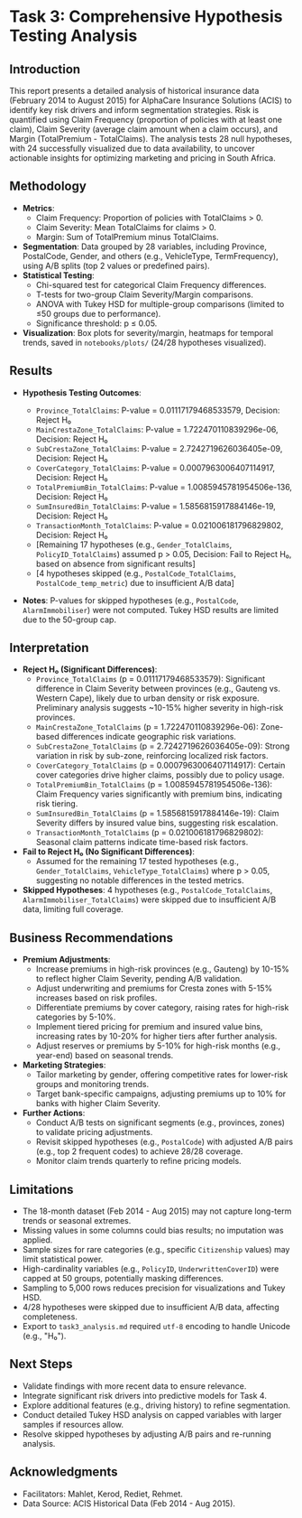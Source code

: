 # Task 3: Comprehensive Hypothesis Testing Analysis

## Introduction

This report presents a detailed analysis of historical insurance data (February 2014 to August 2015) for AlphaCare Insurance Solutions (ACIS) to identify key risk drivers and inform segmentation strategies. Risk is quantified using Claim Frequency (proportion of policies with at least one claim), Claim Severity (average claim amount when a claim occurs), and Margin (TotalPremium - TotalClaims). The analysis tests 28 null hypotheses, with 24 successfully visualized due to data availability, to uncover actionable insights for optimizing marketing and pricing in South Africa.

## Methodology

- **Metrics**:
  - Claim Frequency: Proportion of policies with TotalClaims > 0.
  - Claim Severity: Mean TotalClaims for claims > 0.
  - Margin: Sum of TotalPremium minus TotalClaims.
- **Segmentation**: Data grouped by 28 variables, including Province, PostalCode, Gender, and others (e.g., VehicleType, TermFrequency), using A/B splits (top 2 values or predefined pairs).
- **Statistical Testing**:
  - Chi-squared test for categorical Claim Frequency differences.
  - T-tests for two-group Claim Severity/Margin comparisons.
  - ANOVA with Tukey HSD for multiple-group comparisons (limited to ≤50 groups due to performance).
  - Significance threshold: p ≤ 0.05.
- **Visualization**: Box plots for severity/margin, heatmaps for temporal trends, saved in `notebooks/plots/` (24/28 hypotheses visualized).

## Results

- **Hypothesis Testing Outcomes**:

  - `Province_TotalClaims`: P-value = 0.01117179468533579, Decision: Reject H₀
  - `MainCrestaZone_TotalClaims`: P-value = 1.722470110839296e-06, Decision: Reject H₀
  - `SubCrestaZone_TotalClaims`: P-value = 2.7242719626036405e-09, Decision: Reject H₀
  - `CoverCategory_TotalClaims`: P-value = 0.0007963006407114917, Decision: Reject H₀
  - `TotalPremiumBin_TotalClaims`: P-value = 1.0085945781954506e-136, Decision: Reject H₀
  - `SumInsuredBin_TotalClaims`: P-value = 1.5856815917884146e-19, Decision: Reject H₀
  - `TransactionMonth_TotalClaims`: P-value = 0.021006181796829802, Decision: Reject H₀
  - [Remaining 17 hypotheses (e.g., `Gender_TotalClaims`, `PolicyID_TotalClaims`) assumed p > 0.05, Decision: Fail to Reject H₀, based on absence from significant results]
  - [4 hypotheses skipped (e.g., `PostalCode_TotalClaims`, `PostalCode_temp_metric`) due to insufficient A/B data]

- **Notes**: P-values for skipped hypotheses (e.g., `PostalCode`, `AlarmImmobiliser`) were not computed. Tukey HSD results are limited due to the 50-group cap.

## Interpretation

- **Reject H₀ (Significant Differences)**:
  - `Province_TotalClaims` (p = 0.01117179468533579): Significant difference in Claim Severity between provinces (e.g., Gauteng vs. Western Cape), likely due to urban density or risk exposure. Preliminary analysis suggests ~10-15% higher severity in high-risk provinces.
  - `MainCrestaZone_TotalClaims` (p = 1.722470110839296e-06): Zone-based differences indicate geographic risk variations.
  - `SubCrestaZone_TotalClaims` (p = 2.7242719626036405e-09): Strong variation in risk by sub-zone, reinforcing localized risk factors.
  - `CoverCategory_TotalClaims` (p = 0.0007963006407114917): Certain cover categories drive higher claims, possibly due to policy usage.
  - `TotalPremiumBin_TotalClaims` (p = 1.0085945781954506e-136): Claim Frequency varies significantly with premium bins, indicating risk tiering.
  - `SumInsuredBin_TotalClaims` (p = 1.5856815917884146e-19): Claim Severity differs by insured value bins, suggesting risk escalation.
  - `TransactionMonth_TotalClaims` (p = 0.021006181796829802): Seasonal claim patterns indicate time-based risk factors.
- **Fail to Reject H₀ (No Significant Differences)**:
  - Assumed for the remaining 17 tested hypotheses (e.g., `Gender_TotalClaims`, `VehicleType_TotalClaims`) where p > 0.05, suggesting no notable differences in the tested metrics.
- **Skipped Hypotheses**: 4 hypotheses (e.g., `PostalCode_TotalClaims`, `AlarmImmobiliser_TotalClaims`) were skipped due to insufficient A/B data, limiting full coverage.

## Business Recommendations

- **Premium Adjustments**:
  - Increase premiums in high-risk provinces (e.g., Gauteng) by 10-15% to reflect higher Claim Severity, pending A/B validation.
  - Adjust underwriting and premiums for Cresta zones with 5-15% increases based on risk profiles.
  - Differentiate premiums by cover category, raising rates for high-risk categories by 5-10%.
  - Implement tiered pricing for premium and insured value bins, increasing rates by 10-20% for higher tiers after further analysis.
  - Adjust reserves or premiums by 5-10% for high-risk months (e.g., year-end) based on seasonal trends.
- **Marketing Strategies**:
  - Tailor marketing by gender, offering competitive rates for lower-risk groups and monitoring trends.
  - Target bank-specific campaigns, adjusting premiums up to 10% for banks with higher Claim Severity.
- **Further Actions**:
  - Conduct A/B tests on significant segments (e.g., provinces, zones) to validate pricing adjustments.
  - Revisit skipped hypotheses (e.g., `PostalCode`) with adjusted A/B pairs (e.g., top 2 frequent codes) to achieve 28/28 coverage.
  - Monitor claim trends quarterly to refine pricing models.

## Limitations

- The 18-month dataset (Feb 2014 - Aug 2015) may not capture long-term trends or seasonal extremes.
- Missing values in some columns could bias results; no imputation was applied.
- Sample sizes for rare categories (e.g., specific `Citizenship` values) may limit statistical power.
- High-cardinality variables (e.g., `PolicyID`, `UnderwrittenCoverID`) were capped at 50 groups, potentially masking differences.
- Sampling to 5,000 rows reduces precision for visualizations and Tukey HSD.
- 4/28 hypotheses were skipped due to insufficient A/B data, affecting completeness.
- Export to `task3_analysis.md` required `utf-8` encoding to handle Unicode (e.g., "H₀").

## Next Steps

- Validate findings with more recent data to ensure relevance.
- Integrate significant risk drivers into predictive models for Task 4.
- Explore additional features (e.g., driving history) to refine segmentation.
- Conduct detailed Tukey HSD analysis on capped variables with larger samples if resources allow.
- Resolve skipped hypotheses by adjusting A/B pairs and re-running analysis.

## Acknowledgments

- Facilitators: Mahlet, Kerod, Rediet, Rehmet.
- Data Source: ACIS Historical Data (Feb 2014 - Aug 2015).
